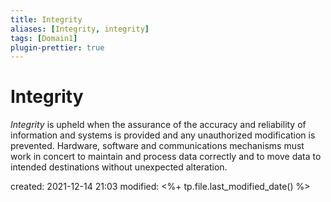 ```yaml
---
title: Integrity
aliases: [Integrity, integrity]
tags: [Domain1]
plugin-prettier: true
---
```


# Integrity

_Integrity_ is upheld when the assurance of the accuracy and reliability of information and systems is provided and any unauthorized modification is prevented. Hardware, software and communications mechanisms must work in concert to maintain and process data correctly and to move data to intended destinations without unexpected alteration.

created: 2021-12-14 21:03
modified: <%+ tp.file.last_modified_date() %>
